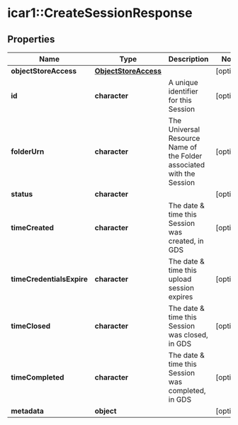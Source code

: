 # icar1::CreateSessionResponse


## Properties
Name | Type | Description | Notes
------------ | ------------- | ------------- | -------------
**objectStoreAccess** | [**ObjectStoreAccess**](ObjectStoreAccess.md) |  | [optional] 
**id** | **character** | A unique identifier for this Session | [optional] 
**folderUrn** | **character** | The Universal Resource Name of the Folder associated with the Session | [optional] 
**status** | **character** |  | [optional] 
**timeCreated** | **character** | The date &amp; time this Session was created, in GDS | [optional] 
**timeCredentialsExpire** | **character** | The date &amp; time this upload session expires | [optional] 
**timeClosed** | **character** | The date &amp; time this Session was closed, in GDS | [optional] 
**timeCompleted** | **character** | The date &amp; time this Session was completed, in GDS | [optional] 
**metadata** | **object** |  | [optional] 


